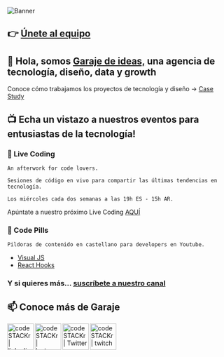 ![Banner](https://user-images.githubusercontent.com/82031166/161051918-e7c7c11f-49f1-4b39-aef0-30033c451636.gif)

## 👉 [Únete al equipo](https://bit.ly/garaje-tech-talento)


## 👋 Hola, somos [Garaje de ideas,](https://garajedeideas.com/) una agencia de tecnología, diseño, data y growth 
Conoce cómo trabajamos los proyectos de tecnología y diseño
-> [Case Study](https://garajedeideas.com/proyectos)


## 📺 Echa un vistazo a nuestros eventos para entusiastas de la tecnología!

### 🚀 Live Coding
```
An afterwork for code lovers. 

Sesiones de código en vivo para compartir las últimas tendencias en tecnología. 

Los miércoles cada dos semanas a las 19h ES - 15h AR.
```

Apúntate a nuestro próximo Live Coding [AQUÍ](https://livecoding.garajedeideas.com/)

### 💊 Code Pills
```
Pildoras de contenido en castellano para developers en Youtube.
```

* [Visual JS](https://www.youtube.com/playlist?list=PLTg7E2ObeSja25jqmtjeW0DIgjTB93v1y)
* [React Hooks](https://youtube.com/playlist?list=PLTg7E2ObeSjZ_tAj2DTJrpbIFlQnoSvxR)

### Y si quieres más... [suscríbete a nuestro canal](https://www.youtube.com/channel/UC2VAkhXrEjlpBqDRMeIKJnA?sub_confirmation=1)


## 📫 Conoce más de Garaje

[<img align="left" alt="codeSTACKr | linkedin" width="60px" src="https://user-images.githubusercontent.com/82031166/161102051-52a9495e-209b-46b9-9d6d-d483648d3d1e.png" />][linkedin]
[<img align="left" alt="codeSTACKr | Instagram" width="60px" src="https://user-images.githubusercontent.com/82031166/161102056-e0679566-ea27-4cb8-a7e4-46a53ad4c35f.png" />][instagram]
[<img align="left" alt="codeSTACKr | Twitter" width="60px" src="https://user-images.githubusercontent.com/82031166/161102055-c35eeabc-4f8b-4d98-af76-7c6bdb71d598.png" />][twitter]
[<img align="left" alt="codeSTACKr | twitch" width="60px" src="https://user-images.githubusercontent.com/82031166/161102059-d785ced2-049f-4f2f-abbb-9a528c74b709.png" />][twitch]


[linkedin]: www.linkedin.com/company/2629927
[instagram]: https://www.instagram.com/garaje_de_ideas/
[twitter]: https://twitter.com/garajedeideas
[twitch]: https://www.twitch.tv/garajedeideas

